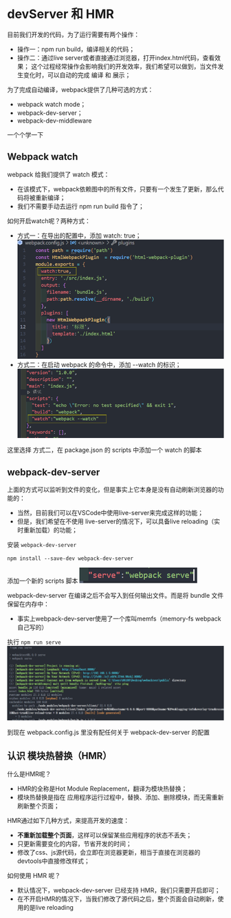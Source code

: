 # devServer 和 HMR
目前我们开发的代码，为了运行需要有两个操作：
* 操作一：npm run build，编译相关的代码；
* 操作二：通过live server或者直接通过浏览器，打开index.html代码，查看效果；
这个过程经常操作会影响我们的开发效率，我们希望可以做到，当文件发生变化时，可以自动的完成 编译 和 展示；

为了完成自动编译，webpack提供了几种可选的方式：
* webpack watch mode；
* webpack-dev-server；
* webpack-dev-middleware

一个个学一下
## Webpack watch
webpack 给我们提供了 watch 模式：
* 在该模式下，webpack依赖图中的所有文件，只要有一个发生了更新，那么代码将被重新编译；
* 我们不需要手动去运行 npm run build 指令了；

如何开启watch呢？两种方式：
* 方式一：在导出的配置中，添加 watch: true；
![图片](../.vuepress/public/images/ww2.png)
* 方式二：在启动 webpack 的命令中，添加 --watch 的标识；
![图片](../.vuepress/public/images/ww1.png)

这里选择 方式二，在 package.json 的 scripts 中添加一个 watch 的脚本
## webpack-dev-server
上面的方式可以监听到文件的变化，但是事实上它本身是没有自动刷新浏览器的功能的：
* 当然，目前我们可以在VSCode中使用live-server来完成这样的功能；
* 但是，我们希望在不使用 live-server的情况下，可以具备live reloading（实时重新加载）的功能；

安装 `webpack-dev-server`
```shell
npm install --save-dev webpack-dev-server
```
添加一个新的 scripts 脚本
![图片](../.vuepress/public/images/ww3.png)

webpack-dev-server 在编译之后不会写入到任何输出文件。而是将 bundle 文件保留在内存中：
* 事实上webpack-dev-server使用了一个库叫memfs（memory-fs webpack自己写的）

执行 `npm run serve`
![图片](../.vuepress/public/images/ww4.png)

到现在 webpack.config.js 里没有配任何关于 webpack-dev-server 的配置

## 认识 模块热替换（HMR）
什么是HMR呢？
* HMR的全称是Hot Module Replacement，翻译为模块热替换；
* 模块热替换是指在 应用程序运行过程中，替换、添加、删除模块，而无需重新刷新整个页面；

HMR通过如下几种方式，来提高开发的速度：
* **不重新加载整个页面**，这样可以保留某些应用程序的状态不丢失；
* 只更新需要变化的内容，节省开发的时间；
* 修改了css、js源代码，会立即在浏览器更新，相当于直接在浏览器的devtools中直接修改样式；

如何使用 HMR 呢？
* 默认情况下，webpack-dev-server 已经支持 HMR，我们只需要开启即可；
* 在不开启HMR的情况下，当我们修改了源代码之后，整个页面会自动刷新，使用的是live reloading







